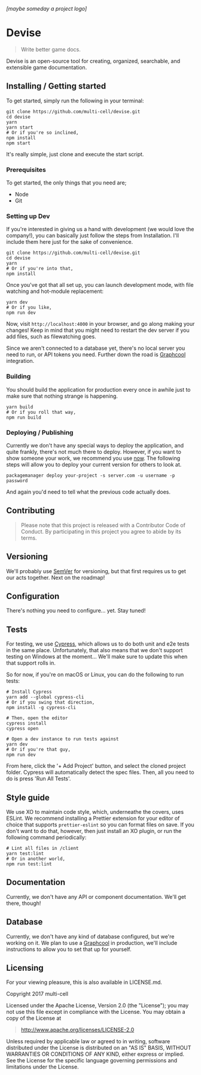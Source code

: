 *[maybe someday a project logo]*

# Devise
> Write better game docs.

Devise is an open-source tool for creating, organized, searchable, and
extensible game documentation.

## Installing / Getting started

To get started, simply run the following in your terminal:

```shell
git clone https://github.com/multi-cell/devise.git
cd devise
yarn
yarn start
# Or if you're so inclined,
npm install
npm start
```

It's really simple, just clone and execute the start script.

### Prerequisites

To get started, the only things that you need are;

+ Node
+ Git

### Setting up Dev

If you're interested in giving us a hand with development (we would love the
company!), you can basically just follow the steps from Installation. I'll
include them here just for the sake of convenience.

```shell
git clone https://github.com/multi-cell/devise.git
cd devise
yarn
# Or if you're into that,
npm install
```

Once you've got that all set up, you can launch development mode, with file
watching and hot-module replacement:

```shell
yarn dev
# Or if you like,
npm run dev
```

Now, visit `http://localhost:4000` in your browser, and go along making your
changes! Keep in mind that you might need to restart the dev server if you add
files, such as filewatching goes.

Since we aren't connected to a database yet, there's no local server you need to
run, or API tokens you need. Further down the road is 
[Graphcool](https://www.graph.cool) integration.

### Building

You should build the application for production every once in awhile just to
make sure that nothing strange is happening.

```shell
yarn build
# Or if you roll that way,
npm run build
```

### Deploying / Publishing

Currently we don't have any special ways to deploy the application, and quite
frankly, there's not much there to deploy. However, if you want to show someone
your work, we recommend you use [now](https://zeit.co/now). The following steps
will allow you to deploy your current version for others to look at.

<!-- TODO: Add simplistic support for now.sh deployment -->
<!-- TODO: Add real instructions for deployment -->

```shell
packagemanager deploy your-project -s server.com -u username -p password
```

And again you'd need to tell what the previous code actually does.

## Contributing

> Please note that this project is released with a Contributor Code of Conduct.
> By participating in this project you agree to abide by its terms.

## Versioning

We'll probably use [SemVer](http://semver.org/) for versioning, but that first
requires us to get our acts together. Next on the roadmap!

## Configuration

There's nothing you need to configure... yet. Stay tuned!

## Tests

For testing, we use [Cypress](https://www.cypress.io), which allows us to do
both unit and e2e tests in the same place. Unfortunately, that also means that
we don't support testing on Windows at the moment... We'll make sure to update
this when that support rolls in.

So for now, if you're on macOS or Linux, you can do the following to run tests:

```shell
# Install Cypress
yarn add --global cypress-cli
# Or if you swing that direction,
npm install -g cypress-cli

# Then, open the editor
cypress install
cypress open

# Open a dev instance to run tests against
yarn dev
# Or if you're that guy,
npm run dev
```

From here, click the '+ Add Project' button, and select the cloned project 
folder. Cypress will automatically detect the spec files. Then, all you need to 
do is press 'Run All Tests'.

## Style guide

We use XO to maintain code style, which, underneathe the covers, uses ESLint. 
We recommend installing a Prettier extension for your editor of choice that 
supports `prettier-eslint` so you can format files on save. If you don't want to
do that, however, then just install an XO plugin, or run the following command 
periodically:

```shell
# Lint all files in /client
yarn test:lint
# Or in another world,
npm run test:lint
```

## Documentation

Currently, we don't have any API or component documentation. We'll get there, 
though!

## Database

Currently, we don't have any kind of database configured, but we're working on 
it. We plan to use a [Graphcool](https://www.graph.cool) in production, we'll
include instructions to allow you to set that up for yourself.

## Licensing

For your viewing pleasure, this is also available in LICENSE.md.

Copyright 2017 multi-cell

Licensed under the Apache License, Version 2.0 (the "License");
you may not use this file except in compliance with the License.
You may obtain a copy of the License at

>  http://www.apache.org/licenses/LICENSE-2.0

Unless required by applicable law or agreed to in writing, software
distributed under the License is distributed on an "AS IS" BASIS,
WITHOUT WARRANTIES OR CONDITIONS OF ANY KIND, either express or implied.
See the License for the specific language governing permissions and
limitations under the License.
